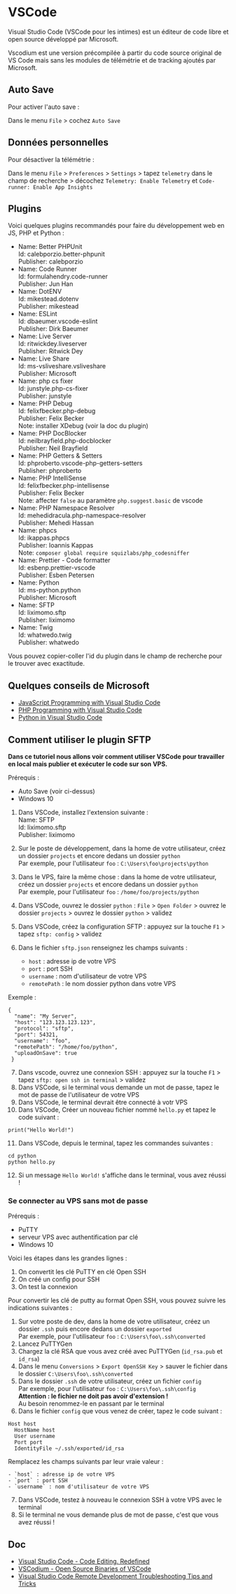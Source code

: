 # VSCode

Visual Studio Code (VSCode pour les intimes) est un éditeur de code libre et open source développé par Microsoft.

Vscodium est une version précompilée à partir du code source original de VS Code mais sans les modules de télémétrie et de tracking ajoutés par Microsoft.

## Auto Save

Pour activer l'auto save :

Dans le menu `File` > cochez `Auto Save`

## Données personnelles

Pour désactiver la télémétrie :

Dans le menu `File` > `Preferences` > `Settings` > tapez `telemetry` dans le champ de recherche > décochez `Telemetry: Enable Telemetry` et `Code-runner: Enable App Insights`

## Plugins

Voici quelques plugins recommandés pour faire du développement web en JS, PHP et Python :

- Name: Better PHPUnit  
  Id: calebporzio.better-phpunit  
  Publisher: calebporzio
- Name: Code Runner  
  Id: formulahendry.code-runner  
  Publisher: Jun Han
- Name: DotENV  
  Id: mikestead.dotenv  
  Publisher: mikestead
- Name: ESLint  
  Id: dbaeumer.vscode-eslint  
  Publisher: Dirk Baeumer
- Name: Live Server  
  Id: ritwickdey.liveserver  
  Publisher: Ritwick Dey
- Name: Live Share  
  Id: ms-vsliveshare.vsliveshare  
  Publisher: Microsoft
- Name: php cs fixer  
  Id: junstyle.php-cs-fixer  
  Publisher: junstyle
- Name: PHP Debug  
  Id: felixfbecker.php-debug  
  Publisher: Felix Becker  
  Note: installer XDebug (voir la doc du plugin)
- Name: PHP DocBlocker  
  Id: neilbrayfield.php-docblocker  
  Publisher: Neil Brayfield
- Name: PHP Getters & Setters  
  Id: phproberto.vscode-php-getters-setters  
  Publisher: phproberto
- Name: PHP IntelliSense  
  Id: felixfbecker.php-intellisense  
  Publisher: Felix Becker  
  Note: affecter `false` au paramètre `php.suggest.basic` de vscode
- Name: PHP Namespace Resolver  
  Id: mehedidracula.php-namespace-resolver  
  Publisher: Mehedi Hassan
- Name: phpcs  
  Id: ikappas.phpcs  
  Publisher: Ioannis Kappas  
  Note: `composer global require squizlabs/php_codesniffer`
- Name: Prettier - Code formatter  
  Id: esbenp.prettier-vscode  
  Publisher: Esben Petersen
- Name: Python  
  Id: ms-python.python  
  Publisher: Microsoft
- Name: SFTP  
  Id: liximomo.sftp  
  Publisher: liximomo
- Name: Twig  
  Id: whatwedo.twig  
  Publisher: whatwedo

Vous pouvez copier-coller l'id du plugin dans le champ de recherche pour le trouver avec exactitude.

## Quelques conseils de Microsoft

- [JavaScript Programming with Visual Studio Code](https://code.visualstudio.com/Docs/languages/javascript)
- [PHP Programming with Visual Studio Code](https://code.visualstudio.com/docs/languages/php)
- [Python in Visual Studio Code](https://code.visualstudio.com/docs/languages/python)

## Comment utiliser le plugin SFTP

**Dans ce tutoriel nous allons voir comment utiliser VSCode pour travailler en local mais publier et exécuter le code sur son VPS.**

Prérequis :

- Auto Save (voir ci-dessus)
- Windows 10

1. Dans VSCode, installez l'extension suivante :  
  Name: SFTP  
  Id: liximomo.sftp  
  Publisher: liximomo
2. Sur le poste de développement, dans la home de votre utilisateur, créez un dossier `projects` et encore dedans un dossier `python`  
  Par exemple, pour l'utilisateur `foo` : `C:\Users\foo\projects\python`
3. Dans le VPS, faire la même chose : dans la home de votre utilisateur, créez un dossier `projects` et encore dedans un dossier `python`  
  Par exemple, pour l'utilisateur `foo` : `/home/foo/projects/python`
4. Dans VSCode, ouvrez le dossier `python` : `File` > `Open Folder` > ouvrez le dossier `projects` > ouvrez le dossier `python` > validez
5. Dans VSCode, créez la configuration SFTP : appuyez sur la touche `F1` > tapez `sftp: config` > validez
6. Dans le fichier `sftp.json` renseignez les champs suivants :

    - `host` : adresse ip de votre VPS
    - `port` : port SSH
    - `username` : nom d'utilisateur de votre VPS
    - `remotePath` : le nom dossier python dans votre VPS

  Exemple :

  ```
  {
   	"name": "My Server",
   	"host": "123.123.123.123",
   	"protocol": "sftp",
   	"port": 54321,
   	"username": "foo",
   	"remotePath": "/home/foo/python",
   	"uploadOnSave": true
   }
  ```

7. Dans vscode, ouvrez une connexion SSH : appuyez sur la touche `F1` > tapez `sftp: open ssh in terminal` > validez
8. Dans VSCode, si le terminal vous demande un mot de passe, tapez le mot de passe de l'utilisateur de votre VPS
9. Dans VSCode, le terminal devrait être connecté à votr VPS
10. Dans VSCode, Créer un nouveau fichier nommé `hello.py` et tapez le code suivant :

  ```
  print("Hello World!")
  ```

11. Dans VSCode, depuis le terminal, tapez les commandes suivantes :

  ```
  cd python
  python hello.py
  ```

12. Si un message `Hello World!` s'affiche dans le terminal, vous avez réussi !

### Se connecter au VPS sans mot de passe

Prérequis :

- PuTTY
- serveur VPS avec authentification par clé
- Windows 10

Voici les étapes dans les grandes lignes :

1. On convertit les clé PuTTY en clé Open SSH
2. On créé un config pour SSH
3. On test la connexion

Pour convertir les clé de putty au format Open SSH, vous pouvez suivre les indications suivantes :

1. Sur votre poste de dev, dans la home de votre utilisateur, créez un dossier `.ssh` puis encore dedans un dossier `exported`  
  Par exemple, pour l'utilisateur `foo` : `C:\Users\foo\.ssh\converted`
2. Lancez PuTTYGen
3. Chargez la clé RSA que vous avez créé avec PuTTYGen (`id_rsa.pub` et `id_rsa`)
4. Dans le menu `Conversions` > `Export OpenSSH Key` > sauver le fichier dans le dossier `C:\Users\foo\.ssh\converted`
5. Dans le dossier `.ssh` de votre utilisateur, créez un fichier `config`  
  Par exemple, pour l'utilisateur `foo` : `C:\Users\foo\.ssh\config`  
  **Attention : le fichier ne doit pas avoir d'extension !**  
  Au besoin renommez-le en passant par le terminal
6. Dans le fichier `config` que vous venez de créer, tapez le code suivant :

  ```
  Host host
  	HostName host
  	User username
  	Port port
  	IdentityFile ~/.ssh/exported/id_rsa
  ```

  Remplacez les champs suivants par leur vraie valeur :

    - `host` : adresse ip de votre VPS
    - `port` : port SSH
    - `username` : nom d'utilisateur de votre VPS

7. Dans VSCode, testez à nouveau le connexion SSH à votre VPS avec le terminal
8. Si le terminal ne vous demande plus de mot de passe, c'est que vous avez réussi !

## Doc

- [Visual Studio Code - Code Editing. Redefined](https://code.visualstudio.com/)
- [VSCodium - Open Source Binaries of VSCode](https://vscodium.com/)
- [Visual Studio Code Remote Development Troubleshooting Tips and Tricks](https://code.visualstudio.com/docs/remote/troubleshooting#_reusing-a-key-generated-in-puttygen)

